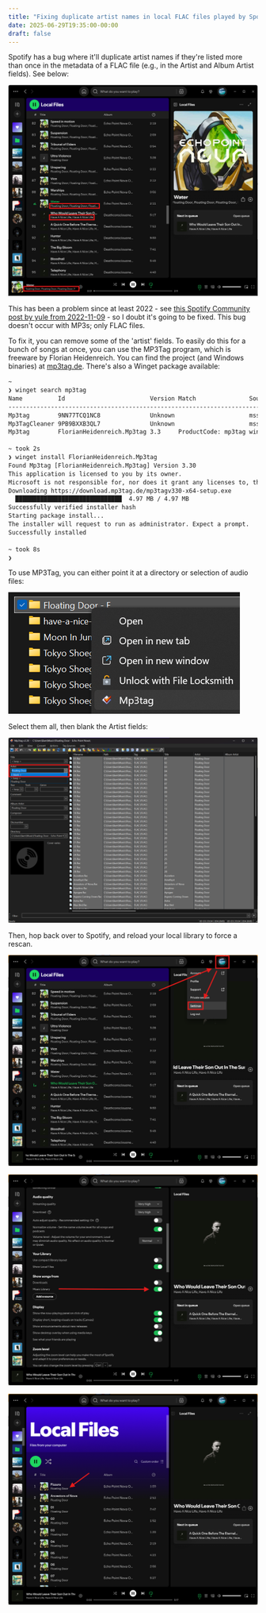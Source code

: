```yaml
---
title: "Fixing duplicate artist names in local FLAC files played by Spotify"
date: 2025-06-29T19:35:00-00:00
draft: false
---
```


Spotify has a bug where it'll duplicate artist names if they're listed more than once in the metadata of a FLAC file (e.g., in the Artist and Album Artist fields). See below:

![Screenshot of Spotify](images/1-dup-names.png)

This has been a problem since at least 2022 - see [this Spotify Community post by yule from 2022-11-09](https://community.spotify.com/t5/Your-Library/If-a-local-file-is-FLAC-the-artist-name-repeats-with-a-semicolon/td-p/5455212) - so I doubt it's going to be fixed. This bug doesn't occur with MP3s; only FLAC files.

To fix it, you can remove some of the 'artist' fields. To easily do this for a bunch of songs at once, you can use the MP3Tag program, which is freeware by Florian Heidenreich. You can find the project (and Windows binaries) at [mp3tag.de](https://www.mp3tag.de/en/). There's also a Winget package available:

```txt
~
❯ winget search mp3tag
Name          Id                        Version Match               Source
---------------------------------------------------------------------------
Mp3tag        9NN77TCQ1NC8              Unknown                     msstore
Mp3TagCleaner 9PB9BXXB3QL7              Unknown                     msstore
Mp3tag        FlorianHeidenreich.Mp3tag 3.3     ProductCode: mp3tag winget

~ took 2s
❯ winget install FlorianHeidenreich.Mp3tag
Found Mp3tag [FlorianHeidenreich.Mp3tag] Version 3.30
This application is licensed to you by its owner.
Microsoft is not responsible for, nor does it grant any licenses to, third-party packages.
Downloading https://download.mp3tag.de/mp3tagv330-x64-setup.exe
  ██████████████████████████████  4.97 MB / 4.97 MB
Successfully verified installer hash
Starting package install...
The installer will request to run as administrator. Expect a prompt.
Successfully installed

~ took 8s
❯
```

To use MP3Tag, you can either point it at a directory or selection of audio files:

![Screenshot of context menu showing option to open directory with MP3tag](images/2-tag.png)

Select them all, then blank the Artist fields:

![Blanking the Artist field on a bunch of songs with MP3tag](images/3-blank-artist.png)

Then, hop back over to Spotify, and reload your local library to force a rescan.

![Screenshot of Spotify with profile icon > settings highlighted](images/4-settings.png)

![Screenshot of Spotify showing the toggle for the ~\Music directory](images/5-rescan.png)

![Screenshot of Spotify showing artist names that are no longer duplicated](images/6-fixed.png)
